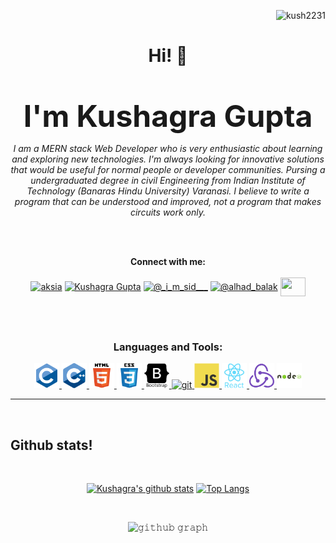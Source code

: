 <p align="right"> <img src="https://komarev.com/ghpvc/?username=kush2231" alt="kush2231" /> </p>
<h1 align="center">Hi! 👋</h1>
<br>
<p align="center"><b><font size="30">I'm Kushagra Gupta </font></b></p>
<div align="center">
  
<!--   [![Typing SVG](https://readme-typing-svg.herokuapp.com?font=Architects+Daughter&centre=true&size=30&color=%23111791&lines=An+Engineering+Student;Studying+At+IIT(BHU)+Varanasi;A+MERN+stack
  +Web+Developer;Currently+Learning+CP;Love+Traveling+book+reading+and+Exploring)](https://git.io/typing-svg) -->
  
  </div>

<p align="center"><i>I am a MERN stack Web Developer who is very enthusiastic about learning and exploring new technologies. I'm always looking for innovative solutions that would be useful for normal people or developer communities. Pursing a undergraduated degree in civil  Engineering from Indian Institute of Technology (Banaras Hindu University) Varanasi. I believe to write a program that can be understood and improved, not a program that makes circuits work only.</i></p>
<br>
<br>

<p align="center">
  <b>Connect with me:</b>
  <br>
  <br>
<a href="https://www.linkedin.com/in/kushagra-gupta-937283203/" target="blank"><img align="center" src="https://cdn.jsdelivr.net/npm/simple-icons@3.0.1/icons/linkedin.svg" alt="aksia" height="30" width="40" /></a>
<a href="https://www.facebook.com/profile.php?id=100041057161679" target="blank"><img align="center" src="https://cdn.jsdelivr.net/npm/simple-icons@3.0.1/icons/facebook.svg" alt="Kushagra Gupta " height="30" width="40" /></a>
<a href="https://www.instagram.com/kushagra8708/"><img align="center" src="https://cdn.freebiesupply.com/images/large/2x/instagram-icon-white-on-black-circle.png" alt="@_i_m_sid___" height="30" width="40" /></a>
<a href="https://twitter.com/kushagra885346" target="blank"><img align="center" src="https://cdn-icons-png.flaticon.com/512/121/121503.png" alt="@alhad_balak" height="30" width="30" /></a>
<a href = "mailto:kushagra.gupta.civ19@itbhu.ac.in"><img align="center" src="https://simpleicons.org/icons/gmail.svg" height="30" width="40" /></a>
</p>
<br />
<br />
<h3 align="center">Languages and Tools:</h3>
<p align="center">  
<a href="https://www.cprogramming.com/" target="_blank"> <img src="https://raw.githubusercontent.com/devicons/devicon/master/icons/c/c-original.svg" alt="c" width="40" height="40"/> </a> 
<a href="https://www.w3schools.com/cpp/" target="_blank"> <img src="https://raw.githubusercontent.com/devicons/devicon/master/icons/cplusplus/cplusplus-original.svg" alt="cplusplus" width="40" height="40"/> </a>
<a href="https://www.w3.org/html/" target="_blank"> <img src="https://raw.githubusercontent.com/devicons/devicon/master/icons/html5/html5-original-wordmark.svg" alt="html5" width="40" height="40"/> </a> 
<a href="https://www.w3schools.com/css/" target="_blank"> <img src="https://raw.githubusercontent.com/devicons/devicon/master/icons/css3/css3-original-wordmark.svg" alt="css3" width="40" height="40"/> </a> 
<a href="https://getbootstrap.com" target="_blank"> <img src="https://raw.githubusercontent.com/devicons/devicon/master/icons/bootstrap/bootstrap-plain-wordmark.svg" alt="bootstrap" width="40" height="40"/> </a> 
<a href="https://git-scm.com/" target="_blank"> <img src="https://www.vectorlogo.zone/logos/git-scm/git-scm-icon.svg" alt="git" width="40" height="40"/> </a> 
<a href="https://developer.mozilla.org/en-US/docs/Web/JavaScript" target="_blank"> <img src="https://raw.githubusercontent.com/devicons/devicon/master/icons/javascript/javascript-original.svg" alt="javascript" width="40" height="40"/> </a> 
<a href="https://reactjs.org/" target="_blank"> <img src="https://raw.githubusercontent.com/devicons/devicon/master/icons/react/react-original-wordmark.svg" alt="react" width="40" height="40"/> </a> 
<a href="https://redux.js.org" target="_blank"> <img src="https://raw.githubusercontent.com/devicons/devicon/master/icons/redux/redux-original.svg" alt="redux" width="40" height="40"/> </a>
<a href="https://nodejs.org" target="_blank"> <img src="https://raw.githubusercontent.com/devicons/devicon/master/icons/nodejs/nodejs-original-wordmark.svg" alt="nodejs" width="40" height="40"/> </a>
<hr>
<br>
<h2> Github stats!</h2>
<br>
<div align="center">
  
  [![Kushagra's github stats](https://github-readme-stats.vercel.app/api?username=kush2231&show_icons=true&theme=merko)](https://github.com/kush2231/github-readme-stats) [![Top Langs](https://github-readme-stats.vercel.app/api/top-langs/?username=kush2231&layout=compact&theme=merko)](https://github.com/kush2231/github-readme-stats)
  
  
  </p>
 <br />
  
![𝚐𝚒𝚝𝚑𝚞𝚋 𝚐𝚛𝚊𝚙𝚑](https://activity-graph.herokuapp.com/graph?username=kush2231&theme=github-light&hide_border=true&area=true)

<!-- <p align="center"><img src="https://github-readme-stats.vercel.app/api?username=kush2231&theme=gruvbox" alt="kush2231"  /></p>
</div>
<br>
<hr>
<br>

